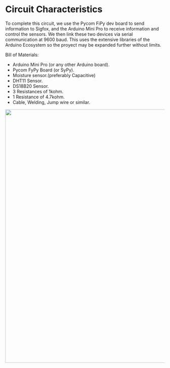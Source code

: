 # Circuit Characteristics

To complete this circuit, we use the Pycom FiPy dev board to send information to Sigfox, and the Arduino Mini Pro to receive information and control the sensors. We then link these two devices via serial communication at 9600 baud. This uses the extensive libraries of the Arduino Ecosystem so the proyect may be expanded further without limits.

Bill of Materials:

- Arduino Mini Pro (or any other Arduino board).
- Pycom FyPy Board (or SyPy).
- Moisture sensor.(preferably Capacitive)
- DHT11 Sensor.
- DS18B20 Sensor.
- 3 Resistances of 1kohm.
- 1 Resistance of 4.7kohm.
- Cable, Welding, Jump wire or similar.

<img src="https://image.ibb.co/kqWAb8/Agrofox_bb.png" width="800">

